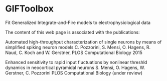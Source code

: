# GIFToolbox
Fit Generalized Integrate-and-Fire models to electrophysiological data

The content of this web page is associated with the publications:

Automated high-throughput characterization of single neurons by means of simplified spiking neuron models
C. Pozzorini, S. Mensi, O. Hagens, R. Naud, C. Koch and W. Gerstner, PLOS Computational Biology 2015

Enhanced sensitivity to rapid input fluctuations by nonlinear threshld dynamics in neocortical pyramidal neurons
S. Mensi, O. Hagens, W. Gerstner, C. Pozzorini PLOS Computational Biology (under review)
